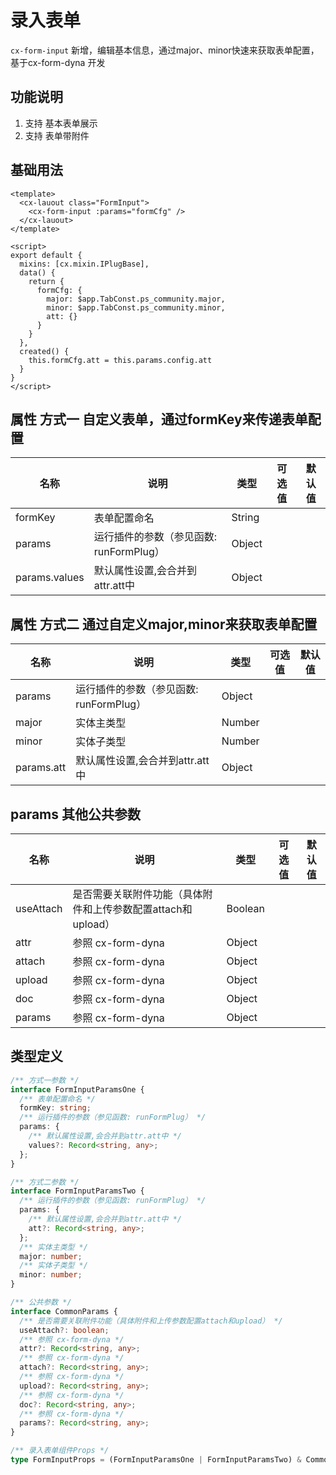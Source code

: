 # 录入表单

`cx-form-input`  新增，编辑基本信息，通过major、minor快速来获取表单配置，基于cx-form-dyna 开发

## 功能说明
1. 支持 基本表单展示
2. 支持 表单带附件

## 基础用法

```vue
<template>
  <cx-lauout class="FormInput">
    <cx-form-input :params="formCfg" />
  </cx-lauout>
</template>

<script>
export default {
  mixins: [cx.mixin.IPlugBase],
  data() {
    return {
      formCfg: {
        major: $app.TabConst.ps_community.major,
        minor: $app.TabConst.ps_community.minor,
        att: {}
      }
    }
  },
  created() {
    this.formCfg.att = this.params.config.att
  }
}
</script>
```

## 属性 方式一 自定义表单，通过formKey来传递表单配置

| 名称 | 说明 | 类型 | 可选值 | 默认值 |
| ----- | ---- | --- | ------ | ------ |
| formKey | 表单配置命名 | String |  |  |
| params | 运行插件的参数（参见函数: runFormPlug） | Object |  |  |
| params.values | 默认属性设置,会合并到attr.att中 | Object |  |  |

## 属性 方式二 通过自定义major,minor来获取表单配置

| 名称 | 说明 | 类型 | 可选值 | 默认值 |
| ----- | ---- | --- | ------ | ------ |
| params | 运行插件的参数（参见函数: runFormPlug） | Object |  |  |
| major | 实体主类型 | Number |  |  |
| minor | 实体子类型 | Number |  |  |
| params.att | 默认属性设置,会合并到attr.att中 | Object |  |  |

## params 其他公共参数

| 名称 | 说明 | 类型    | 可选值 | 默认值 |
| ---- | ---- | ------- | ----- | ------ |
| useAttach | 是否需要关联附件功能（具体附件和上传参数配置attach和upload） | Boolean |  |  |
| attr | 参照 cx-form-dyna | Object |  |  |
| attach | 参照 cx-form-dyna | Object |  |  |
| upload | 参照 cx-form-dyna | Object |  |  |
| doc | 参照 cx-form-dyna | Object |  |  |
| params | 参照 cx-form-dyna | Object |  |  |

## 类型定义

```ts
/** 方式一参数 */
interface FormInputParamsOne {
  /** 表单配置命名 */
  formKey: string;
  /** 运行插件的参数（参见函数: runFormPlug） */
  params: {
    /** 默认属性设置,会合并到attr.att中 */
    values?: Record<string, any>;
  };
}

/** 方式二参数 */
interface FormInputParamsTwo {
  /** 运行插件的参数（参见函数: runFormPlug） */
  params: {
    /** 默认属性设置,会合并到attr.att中 */
    att?: Record<string, any>;
  };
  /** 实体主类型 */
  major: number;
  /** 实体子类型 */
  minor: number;
}

/** 公共参数 */
interface CommonParams {
  /** 是否需要关联附件功能（具体附件和上传参数配置attach和upload） */
  useAttach?: boolean;
  /** 参照 cx-form-dyna */
  attr?: Record<string, any>;
  /** 参照 cx-form-dyna */
  attach?: Record<string, any>;
  /** 参照 cx-form-dyna */
  upload?: Record<string, any>;
  /** 参照 cx-form-dyna */
  doc?: Record<string, any>;
  /** 参照 cx-form-dyna */
  params?: Record<string, any>;
}

/** 录入表单组件Props */
type FormInputProps = (FormInputParamsOne | FormInputParamsTwo) & CommonParams; 
```